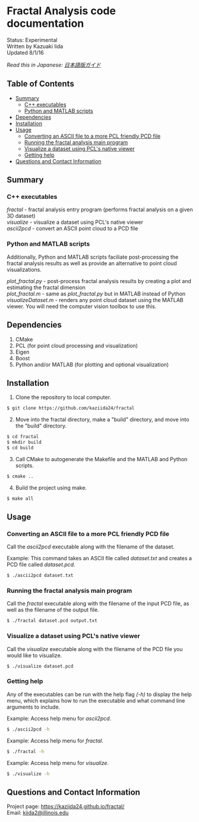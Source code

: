 # Fractal Analysis code documentation 
Status: Experimental  
Written by Kazuaki Iida  
Updated 8/1/16  

*Read this in Japanese: [日本語版ガイド](README.ja.md)*  

## Table of Contents
- [Summary](#summary)
  - [C++ executables](#cpp-executables)
  - [Python and MATLAB scripts](#python-and-MATLAB-scripts)
- [Dependencies](#dependencies)
- [Installation](#installation)
- [Usage](#usage)
  - [Converting an ASCII file to a more PCL friendly PCD file](#conversion)
  - [Running the fractal analysis main program](#fractal-run)
  - [Visualize a dataset using PCL's native viewer](#visualize)
  - [Getting help](#getting-help)
- [Questions and Contact Information](#questions)

## Summary

### C++ executables
*fractal* - fractal analysis entry program (performs fractal analysis on a given 3D dataset)  
*visualize* - visualize a dataset using PCL's native viewer  
*ascii2pcd* - convert an ASCII point cloud to a PCD file 

### Python and MATLAB scripts
Additionally, Python and MATLAB scripts faciliate post-processing the fractal analysis results as well as provide an alternative to
point cloud visualizations. 

*plot_fractal.py* - post-process fractal analysis results by creating a plot and estimating the fractal dimension  
*plot_fractal.m* - same as *plot_fractal.py* but in MATLAB instead of Python  
*visualizeDataset.m* - renders any point cloud dataset using the MATLAB viewer. You will need the computer vision toolbox to use this.  
## Dependencies
1. CMake  
2. PCL (for point cloud processing and visualization)
3. Eigen
4. Boost
5. Python and/or MATLAB (for plotting and optional visualization)

## Installation
1. Clone the repository to local computer.  
```bash
$ git clone https://github.com/kaziida24/fractal
```  
2. Move into the fractal directory, make a "build" directory, and move into the "build" directory.
```bash
$ cd fractal
$ mkdir build
$ cd build
```  
3. Call CMake to autogenerate the Makefile and the MATLAB and Python scripts.  
```bash
$ cmake ..
```  
4. Build the project using make. 
```bash
$ make all 
```  

## Usage  

### Converting an ASCII file to a more PCL friendly PCD file
Call the *ascii2pcd* executable along with the filename of the dataset.  

Example: This command takes an ASCII file called *dataset.txt* and creates a PCD file called *dataset.pcd*. 
```bash
$ ./ascii2pcd dataset.txt 
```
### Running the fractal analysis main program
Call the *fractal* executable along with the filename of the input PCD file, as well as the filename of the output file. 

```bash 
$ ./fractal dataset.pcd output.txt
```

### Visualize a dataset using PCL's native viewer
Call the *visualize* executable along with the filename of the PCD file you would like to visualize. 
```bash
$ ./visualize dataset.pcd 
```

### Getting help 
Any of the executables can be run with the help flag *(-h)* to display the help menu, which explains how 
to run the executable and what command line arguments to include. 

Example: Access help menu for *ascii2pcd*. 
```bash
$ ./ascii2pcd -h
```

Example: Access help menu for *fractal*. 
```bash
$ ./fractal -h
```

Example: Access help menu for *visualize*. 
```bash
$ ./visualize -h
```

## Questions and Contact Information 
Project page: https://kaziida24.github.io/fractal/  
Email: kiida2@illinois.edu

